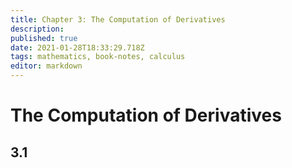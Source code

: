 ```yaml
---
title: Chapter 3: The Computation of Derivatives
description: 
published: true
date: 2021-01-28T18:33:29.718Z
tags: mathematics, book-notes, calculus
editor: markdown
---
```


# The Computation of Derivatives
## 3.1 